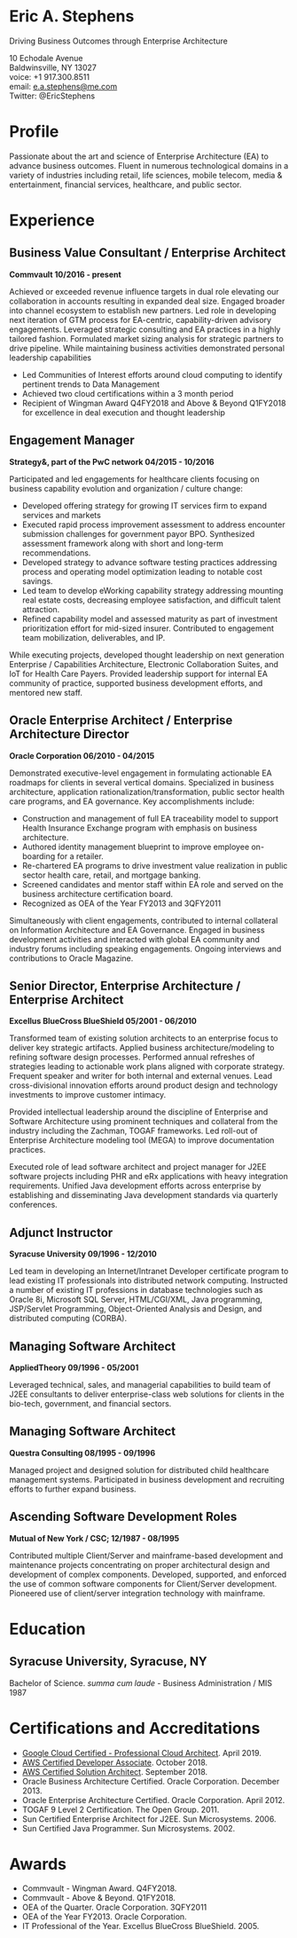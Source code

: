 # Eric A. Stephens
Driving Business Outcomes through Enterprise Architecture

10 Echodale Avenue  
Baldwinsville, NY 13027  
voice: +1 917.300.8511  
email: e.a.stephens@me.com  
Twitter: @EricStephens

# Profile
Passionate about the art and science of Enterprise Architecture (EA) to advance business outcomes. Fluent in numerous technological domains in a variety of industries including retail, life sciences, mobile telecom, media & entertainment, financial services, healthcare, and public sector.

# Experience

## Business Value Consultant / Enterprise Architect
**Commvault 10/2016 - present**

Achieved or exceeded revenue influence targets in dual role elevating our collaboration in accounts resulting in expanded deal size.  Engaged broader into channel ecosystem to establish new partners.
Led role in developing next iteration of GTM process for EA-centric, capability-driven advisory engagements. Leveraged strategic consulting and EA practices in a highly tailored fashion. Formulated market sizing analysis for strategic partners to drive pipeline.
While maintaining business activities demonstrated personal leadership capabilities
- Led Communities of Interest efforts around cloud computing to identify pertinent trends to Data Management
- Achieved two cloud certifications within a 3 month period
- Recipient of Wingman Award Q4FY2018 and Above & Beyond Q1FY2018 for excellence in deal execution and thought leadership

## Engagement Manager
**Strategy&, part of the PwC network 04/2015 - 10/2016**

Participated and led engagements for healthcare clients focusing on business capability evolution and organization / culture change:

- Developed offering strategy for growing IT services firm to expand services and markets
- Executed rapid process improvement assessment to address encounter submission challenges for government payor BPO. Synthesized assessment framework along with short and long-term recommendations.
- Developed strategy to advance software testing practices addressing process and operating model optimization leading to notable cost savings.   
- Led team to develop eWorking capability strategy addressing mounting real estate costs, decreasing employee satisfaction, and difficult talent attraction.
- Refined capability model and assessed maturity as part of investment prioritization effort for mid-sized insurer. Contributed to engagement team mobilization, deliverables, and IP.

While executing projects, developed thought leadership on next generation Enterprise / Capabilities Architecture, Electronic Collaboration Suites, and IoT for Health Care Payers. Provided leadership support for internal EA community of practice, supported business development efforts, and mentored new staff.

## Oracle Enterprise Architect / Enterprise Architecture Director
**Oracle Corporation 06/2010 - 04/2015**

Demonstrated executive-level engagement in formulating actionable EA roadmaps for clients in several vertical domains. Specialized in business architecture, application rationalization/transformation, public sector health care programs, and EA governance. Key accomplishments include:

- Construction and management of full EA traceability model to support Health Insurance Exchange program with emphasis on business architecture.
- Authored identity management blueprint to improve employee on-boarding for a retailer.
- Re-chartered EA programs to drive investment value realization in public sector health care, retail, and mortgage banking.
- Screened candidates and mentor staff within EA role and served on the business architecture certification board.
- Recognized as OEA of the Year FY2013 and 3QFY2011

Simultaneously with client engagements, contributed to internal collateral on Information Architecture and EA Governance. Engaged in business development activities and interacted with global EA community and industry forums including speaking engagements. Ongoing interviews and contributions to Oracle Magazine.

## Senior Director, Enterprise Architecture / Enterprise Architect
**Excellus BlueCross BlueShield 05/2001 - 06/2010**

Transformed team of existing solution architects to an enterprise focus to deliver key strategic artifacts. Applied business architecture/modeling to refining software design processes. Performed annual refreshes of strategies leading to actionable work plans aligned with corporate strategy. Frequent speaker and writer for both internal and external venues. Lead cross-divisional innovation efforts around product design and technology investments to improve customer intimacy.

Provided intellectual leadership around the discipline of Enterprise and Software Architecture using prominent techniques and collateral from the industry including the Zachman, TOGAF frameworks. Led roll-out of Enterprise Architecture modeling tool (MEGA) to improve documentation practices.  

Executed role of lead software architect and project manager for J2EE software projects including PHR and eRx applications with heavy integration requirements. Unified Java development efforts across enterprise by establishing and disseminating Java development standards via quarterly conferences.

## Adjunct Instructor
**Syracuse University 09/1996 - 12/2010**

Led team in developing an Internet/Intranet Developer certificate program to lead existing IT professionals into distributed network computing. Instructed a number of existing IT professions in database technologies such as Oracle 8i, Microsoft SQL Server, HTML/CGI/XML, Java programming, JSP/Servlet Programming, Object-Oriented Analysis and Design, and distributed computing (CORBA).

## Managing Software Architect
**AppliedTheory 09/1996 - 05/2001**

Leveraged technical, sales, and managerial capabilities to build team of J2EE consultants to deliver enterprise-class web solutions for clients in the bio-tech, government, and financial sectors.

## Managing Software Architect
**Questra Consulting 08/1995 - 09/1996**

Managed project and designed solution for distributed child healthcare management systems. Participated in business development and recruiting efforts to further expand business.

## Ascending Software Development Roles
**Mutual of New York / CSC; 12/1987 - 08/1995**

Contributed multiple Client/Server and mainframe-based development and maintenance projects concentrating on proper architectural design and development of complex components. Developed, supported, and enforced the use of common software components for Client/Server development. Pioneered use of client/server integration technology with mainframe.

# Education

## Syracuse University, Syracuse, NY
Bachelor of Science. _summa cum laude_ - Business Administration / MIS 1987

# Certifications and Accreditations

- [Google Cloud Certified - Professional Cloud Architect](https://www.credential.net/5wkbz8wh?key=a60fe89b8dbab5c1ae14c7b98df5dc8a5d32f18521582f92ea8d13700d95de93). April 2019.
- [AWS Certified Developer Associate](https://www.certmetrics.com/amazon/public/badge.aspx?i=2&t=c&d=2018-10-03&ci=AWS00381188). October 2018.
- [AWS Certified Solution Architect](https://www.certmetrics.com/amazon/public/badge.aspx?i=2&t=c&d=2018-10-03&ci=AWS00381188). September 2018.
- Oracle Business Architecture Certified. Oracle Corporation. December 2013.
- Oracle Enterprise Architecture Certified. Oracle Corporation. April 2012.
- TOGAF 9 Level 2 Certification. The Open Group. 2011.
- Sun Certified Enterprise Architect for J2EE. Sun Microsystems. 2006.
- Sun Certified Java Programmer. Sun Microsystems. 2002.

# Awards

- Commvault - Wingman Award. Q4FY2018.
- Commvault - Above & Beyond. Q1FY2018.
- OEA of the Quarter. Oracle Corporation. 3QFY2011
- OEA of the Year FY2013. Oracle Corporation.
- IT Professional of the Year. Excellus BlueCross BlueShield. 2005.
